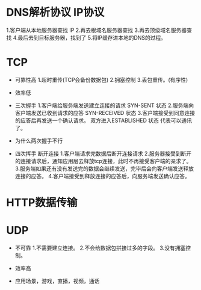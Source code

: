 # DNS解析协议  IP协议
1.客户端从本地服务器查找  IP
2.再去根域名服务器查找
3.再去顶级域名服务器查找
4.最后去到目标服务器，找到了
5.将IP缓存进本地的DNS的过程。


# TCP
- 可靠性高
1.超时重传(TCP会备份数据包)
2.拥塞控制
3.丢包重传。(有序性)

- 效率低

- 三次握手
1.客户端给服务端发送建立连接的请求  SYN-SENT 状态
2.服务端向客户端发送已收到请求的应答  SYN-RECEIVED 状态
3.客户端接受到同意连接的应答后再发送一个确认请求。 双方进入ESTABLISHED 状态 代表可以通讯了。

- 为什么两次握手不行

- 四次挥手 断开连接
1.客户端请求完数据后断开连接请求
2.服务器接受到断开的连接请求后，通知应用层去释放tcp连接，此时不再接受客户端的亲求了。
3.服务端如果还有没有发送完的数据会继续发送，完毕后会向客户端发送释放连接的应答。
4.客户端接受到释放连接的应答后，向服务端发送确认应答。


# HTTP数据传输


# UDP
- 不可靠
    1.不需要建立连接。
    2.不会给数据包拼接过多的字段。
    3.没有拥塞控制。
- 效率高

- 应用场景，游戏，直播，视频，通话





